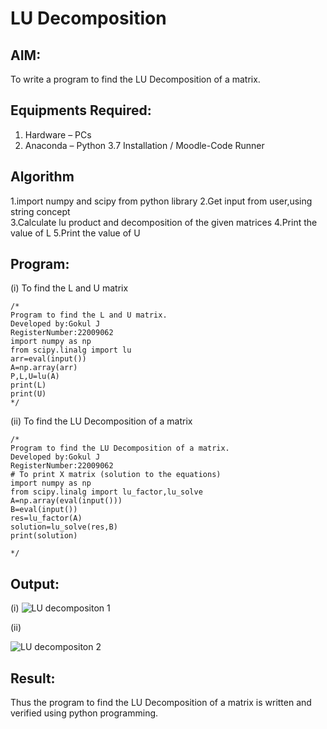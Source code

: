 # LU Decomposition 

## AIM:
To write a program to find the LU Decomposition of a matrix.

## Equipments Required:
1. Hardware – PCs
2. Anaconda – Python 3.7 Installation / Moodle-Code Runner

## Algorithm
1.import numpy and scipy from python library 
2.Get input from user,using string concept  
3.Calculate lu product and decomposition of the given matrices 
4.Print the value of L
5.Print the value of U


## Program:
(i) To find the L and U matrix
```
/*
Program to find the L and U matrix.
Developed by:Gokul J 
RegisterNumber:22009062 
import numpy as np
from scipy.linalg import lu
arr=eval(input())
A=np.array(arr)
P,L,U=lu(A)
print(L)
print(U)
*/
```
(ii) To find the LU Decomposition of a matrix
```
/*
Program to find the LU Decomposition of a matrix.
Developed by:Gokul J
RegisterNumber:22009062 
# To print X matrix (solution to the equations)
import numpy as np
from scipy.linalg import lu_factor,lu_solve
A=np.array(eval(input()))
B=eval(input())
res=lu_factor(A)
solution=lu_solve(res,B)
print(solution)

*/
```

## Output:
(i)
  ![LU decompositon 1](https://user-images.githubusercontent.com/121165938/214523464-dfc08bc3-fd30-4627-87b5-c7297a71a90a.png)
  
(ii)

  ![LU decompositon 2](https://user-images.githubusercontent.com/121165938/214523565-d3d76f63-4d24-49cb-8427-dff7481ad21e.png)


## Result:
Thus the program to find the LU Decomposition of a matrix is written and verified using python programming.

